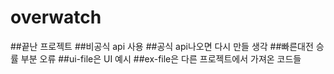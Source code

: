 # overwatch
##끝난 프로젝트
##비공식 api 사용
##공식 api나오면 다시 만들 생각
##빠른대전 승률 부분 오류
##ui-file은 UI 예시
##ex-file은 다른 프로젝트에서 가져온 코드들

